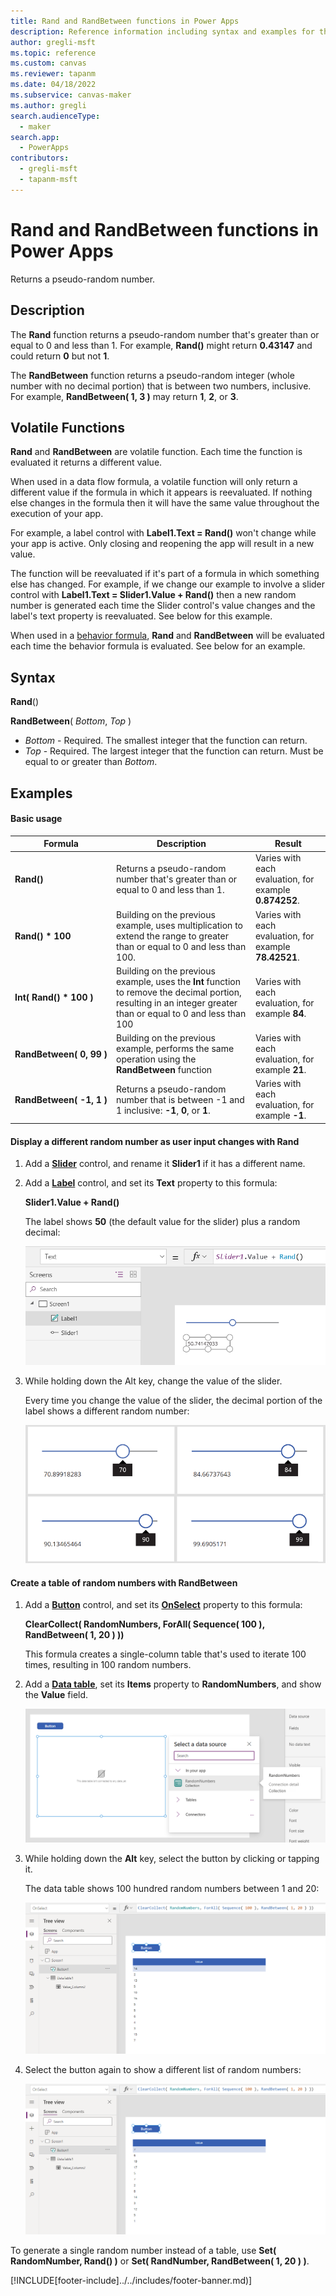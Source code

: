 ```yaml
---
title: Rand and RandBetween functions in Power Apps
description: Reference information including syntax and examples for the Rand and RandBetween functions in Power Apps.
author: gregli-msft
ms.topic: reference
ms.custom: canvas
ms.reviewer: tapanm
ms.date: 04/18/2022
ms.subservice: canvas-maker
ms.author: gregli
search.audienceType: 
  - maker
search.app: 
  - PowerApps
contributors:
  - gregli-msft
  - tapanm-msft
---
```

# Rand and RandBetween functions in Power Apps
Returns a pseudo-random number.

## Description
The **Rand** function returns a pseudo-random number that's greater than or equal to 0 and less than 1.  For example, **Rand()** might return **0.43147** and could return **0** but not **1**.

The **RandBetween** function returns a pseudo-random integer (whole number with no decimal portion) that is between two numbers, inclusive.  For example, **RandBetween( 1, 3 )** may return **1**, **2**, or **3**.

## Volatile Functions
**Rand** and **RandBetween** are volatile function.  Each time the function is evaluated it returns a different value.  

When used in a data flow formula, a volatile function will only return a different value if the formula in which it appears is reevaluated.  If nothing else changes in the formula then it will have the same value throughout the execution of your app.

For example, a label control with **Label1.Text = Rand()** won't change while your app is active.  Only closing and reopening the app will result in a new value.

The function will be reevaluated if it's part of a formula in which something else has changed.  For example, if we change our example to involve a slider control with **Label1.Text = Slider1.Value + Rand()** then a new random number is generated each time the Slider control's value changes and the label's text property is reevaluated.  See below for this example.

When used in a [behavior formula](/power-apps/maker/canvas-apps/working-with-formulas-in-depth.md), **Rand** and **RandBetween** will be evaluated each time the behavior formula is evaluated.  See below for an example.

## Syntax

**Rand**()

**RandBetween**( *Bottom*, *Top* )

* *Bottom* - Required. The smallest integer that the function can return.  
* *Top* - Required. The largest integer that the function can return.  Must be equal to or greater than *Bottom*.

## Examples

#### Basic usage

| Formula | Description | Result |
| --- | --- | --- |
| **Rand()** |Returns a pseudo-random number that's greater than or equal to 0 and less than 1. |Varies with each evaluation, for example **0.874252**. |
| **Rand()&nbsp;*&nbsp;100** |Building on the previous example, uses multiplication to extend the range to greater than or equal to 0 and less than 100. |Varies with each evaluation, for example **78.42521**. |
| **Int(&nbsp;Rand()&nbsp;*&nbsp;100&nbsp;)** |Building on the previous example, uses the **Int** function to remove the decimal portion, resulting in an integer greater than or equal to 0 and less than 100 | Varies with each evaluation, for example **84**.|
| **RandBetween(&nbsp;0,&nbsp;99&nbsp;)** |Building on the previous example, performs the same operation using the **RandBetween** function|Varies with each evaluation, for example **21**. |
| **RandBetween(&nbsp;-1,&nbsp;1&nbsp;)** | Returns a pseudo-random number that is between -1 and 1 inclusive: **-1**, **0**, or **1**.  | Varies with each evaluation, for example **-1**. |

#### Display a different random number as user input changes with Rand
1. Add a **[Slider](/power-apps/maker/canvas-apps/controls/control-slider.md)** control, and rename it **Slider1** if it has a different name.

1. Add a **[Label](/power-apps/maker/canvas-apps/controls/control-text-box.md)** control, and set its **Text** property to this formula:

    **Slider1.Value + Rand()**

    The label shows **50** (the default value for the slider) plus a random decimal:

    ![A screen displaying a label control with 50.741.](media/function-rand/rand-slider-1.png)

1. While holding down the Alt key, change the value of the slider.

    Every time you change the value of the slider, the decimal portion of the label shows a different random number:

    ![Four screens displaying a label control with four different random decimal values for each of four different slider settings 70.899, 84.667, 90.134, 99.690.](media/function-rand/rand-slider-results.png)

#### Create a table of random numbers with RandBetween
1. Add a **[Button](/power-apps/maker/canvas-apps/controls/control-button.md)** control, and set its **[OnSelect](/power-apps/maker/canvas-apps/controls/properties-core.md)** property to this formula:

    **ClearCollect( RandomNumbers, ForAll( Sequence( 100 ), RandBetween( 1, 20 ) ))**

    This formula creates a single-column table that's used to iterate 100 times, resulting in 100 random numbers.

1. Add a **[Data table](/power-apps/maker/canvas-apps/controls/control-data-table.md)**, set its **Items** property to **RandomNumbers**, and show the **Value** field.

    ![Data source selection of the RandomNumbers collection.](media/function-rand/set-show-data.png)

1. While holding down the **Alt** key, select the button by clicking or tapping it.

    The data table shows 100 hundred random numbers between 1 and 20:

    ![Data table with 100 hundred random numbers.](media/function-rand/rand-collection-1.png)

1. Select the button again to show a different list of random numbers:

    ![The same screen showing a data table with a new set of random numbers.](media/function-rand/rand-collection-2.png)

To generate a single random number instead of a table, use **Set( RandomNumber, Rand() )** or **Set( RandNumber, RandBetween( 1, 20 ) )**.


[!INCLUDE[footer-include]../../includes/footer-banner.md)]